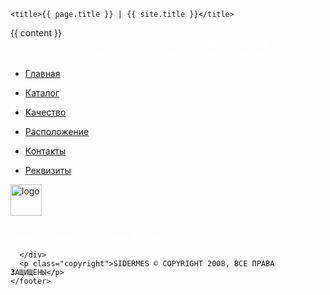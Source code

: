 <!doctype html>
<html lang="ru">
  <head>
    <!-- Required meta tags -->
    <meta charset="utf-8">
    <meta name="viewport" content="width=device-width, initial-scale=1, shrink-to-fit=no">
    <script defer src="https://use.fontawesome.com/releases/v5.0.2/js/all.js"></script>
    <link rel="stylesheet" href="{{ site.url }}/css/main.css">
    <link rel="stylesheet" href="{{ site.url }}/css/cssanimation.min.css">
    <link rel="stylesheet" href="{{ site.url }}/css/bootstrap.css">
    <link rel="stylesheet" href="{{ site.url }}/css/owl.carousel.css">
    <link rel="stylesheet" href="{{ site.url }}/css/owl.theme.default.css">
    <script src="https://code.jquery.com/jquery-3.2.1.slim.min.js"></script>
    <script src="https://cdnjs.cloudflare.com/ajax/libs/popper.js/1.12.9/umd/popper.min.js"></script>
    <script src="{{ site.url }}/js/bootstrap.js"></script>
    <script src="{{ site.url }}/js/owl.carousel.min.js"></script>
    <script src="{{ site.url }}/js/scrolly.js"></script>
    <script src="{{ site.url }}/js/letteranimation.min.js"></script>

    <title>{{ page.title }} | {{ site.title }}</title>
  </head>
  <body>
    {{ content }}
    <footer class="row" data-scrolly-top="blurInBottom">
      <div class="col" style="color: #fff;">
        ООО "Сидермес"
        г. Екатеринбург, ул. Совхозная, 20а оф. 14.
        Тел:  +7 343 278 98 42 (47,48)
        Факс:  +7 343 278-98-42 e-mail: info@sidermes.ru
      </div>
      <div class="col">
        <div class="row">
          <ul class="nav-bottom list-group col">
            <li class="list-group-item {% if page.url == '/' %} active {% endif %}">
              <a href="{{ site.url }}"><i class="fas fa-angle-right"></i><p>Главная</p></a>
            </li>
            <li class="list-group-item {% if page.url == '/catalog/' %} active {% endif %}">
              <a href="{{ site.url }}/catalog"><i class="fas fa-angle-right"></i><p>Каталог</p></a>
            </li>
          </ul>
          <ul class="nav-bottom list-group col">
            <li class="list-group-item {% if page.url == '/quality/' %} active {% endif %}">
              <a href="{{ site.url }}/quality"><i class="fas fa-angle-right"></i><p>Качество</p></a>
            </li>
            <li class="list-group-item {% if page.url == '/where/' %} active {% endif %}">
              <a href="{{ site.url }}/where"><i class="fas fa-angle-right"></i><p>Расположение</p></a>
            </li>
          </ul>
          <ul class="nav-bottom list-group col">
            <li class="list-group-item {% if page.url == '/contact/' %} active {% endif %}">
              <a href="{{ site.url }}/contact"><i class="fas fa-angle-right"></i><p>Контакты</p></a>
            </li>
            <li class="list-group-item {% if page.url == '/rek/' %} active {% endif %}">
              <a href="{{ site.url }}/rek"><i class="fas fa-angle-right"></i><p>Реквизиты</p></a>
            </li>
          </ul>
        </div>
      </div>
      <div class="col-2">
        <div class="row">
          <div class="col-4"><img src="http://ikovylyaev.tk/img/logo.png" alt="logo" style="height: 50px;"></div>
          <div class="col-8" style="padding-top: 25px; text-align: left;"><a href="http://ikovylyaev.tk" style="text-align: left; color: #fff; text-decoration: none;">Дизайн и разработка: Иван Ковыляев</a></div>
        </div>
        
      </div>
      <p class="copyright">SIDERMES © COPYRIGHT 2008, ВСЕ ПРАВА ЗАЩИЩЕНЫ</p>
    </footer>

  </body>
</html>


